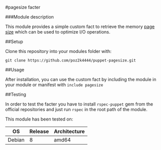 #pagesize facter

###Module description

This module provides a simple custom fact to retrieve the memory [page size](https://en.wikipedia.org/wiki/Page_%28computer_memory%29)
which can be used to optimize I/O operations.

##Setup

Clone this repository into your modules folder with:

`git clone https://github.com/poz2k4444/puppet-pagesize.git`

##Usage

After installation, you can use the custom fact by including the module in your
module or manifest with `include pagesize`

##Testing

In order to test the facter you have to install `rspec-puppet` gem from the
official repositories and just run `rspec` in the root path of the module.

This module has been tested on:

| OS   | Release | Architecture |
|------|---------|--------------|
|Debian|    8    |     amd64    |